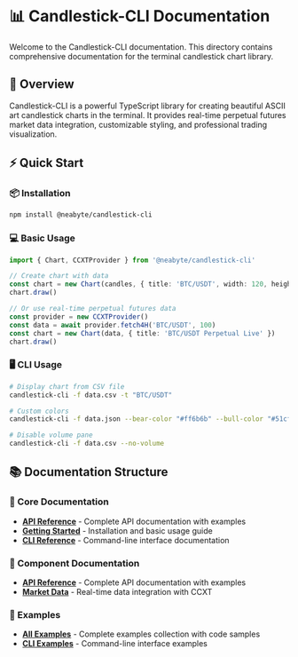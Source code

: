 # 📊 Candlestick-CLI Documentation

Welcome to the Candlestick-CLI documentation. This directory contains comprehensive documentation for the terminal candlestick chart library.

## 🚀 Overview

Candlestick-CLI is a powerful TypeScript library for creating beautiful ASCII art candlestick charts in the terminal. It provides real-time perpetual futures market data integration, customizable styling, and professional trading visualization.

## ⚡ Quick Start

### 📦 Installation

```bash
npm install @neabyte/candlestick-cli
```

### 💻 Basic Usage

```typescript
import { Chart, CCXTProvider } from '@neabyte/candlestick-cli'

// Create chart with data
const chart = new Chart(candles, { title: 'BTC/USDT', width: 120, height: 30 })
chart.draw()

// Or use real-time perpetual futures data
const provider = new CCXTProvider()
const data = await provider.fetch4H('BTC/USDT', 100)
const chart = new Chart(data, { title: 'BTC/USDT Perpetual Live' })
chart.draw()
```

### 🖥️ CLI Usage

```bash
# Display chart from CSV file
candlestick-cli -f data.csv -t "BTC/USDT"

# Custom colors
candlestick-cli -f data.json --bear-color "#ff6b6b" --bull-color "#51cf66"

# Disable volume pane
candlestick-cli -f data.csv --no-volume
```

## 📚 Documentation Structure

### 📖 Core Documentation

- **[API Reference](./api-reference.md)** - Complete API documentation with examples
- **[Getting Started](./getting-started.md)** - Installation and basic usage guide
- **[CLI Reference](./cli-reference.md)** - Command-line interface documentation

### 🧩 Component Documentation

- **[API Reference](./api-reference.md)** - Complete API documentation with examples
- **[Market Data](./market-data.md)** - Real-time data integration with CCXT

### 📝 Examples

- **[All Examples](./examples.md)** - Complete examples collection with code samples
- **[CLI Examples](./examples/cli.md)** - Command-line interface examples